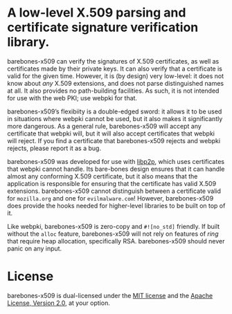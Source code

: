 # A low-level X.509 parsing and certificate signature verification library.

barebones-x509 can verify the signatures of X.509 certificates, as well as certificates made by
their private keys.  It can also verify that a certificate is valid for the given time.
However, it is (by design) very low-level: it does not know about *any* X.509 extensions, and
does not parse distinguished names at all.  It also provides no path-building facilities.  As
such, it is not intended for use with the web PKI; use webpki for that.

barebones-x509’s flexibiity is a double-edged sword: it allows it to be used in situations
where webpki cannot be used, but it also makes it significantly more dangerous.  As a general
rule, barebones-x509 will accept any certificate that webpki will, but it will also accept
certificates that webpki will reject.  If you find a certificate that barebones-x509 rejects
and webpki rejects, please report it as a bug.

barebones-x509 was developed for use with
[libp2p](https://github.com/libp2p), which uses certificates that webpki
cannot handle.  Its bare-bones design ensures that it can handle almost any conforming X.509
certificate, but it also means that the application is responsible for ensuring that the
certificate has valid X.509 extensions.  barebones-x509 cannot distinguish between a
certificate valid for `mozilla.org` and one for `evilmalware.com`!  However, barebones-x509
does provide the hooks needed for higher-level libraries to be built on top of it.

Like webpki, barebones-x509 is zero-copy and `#![no_std]` friendly.  If built without the
`alloc` feature, barebones-x509 will not rely on features of *ring* that require heap
allocation, specifically RSA.  barebones-x509 should never panic on any input.
 
# License

barebones-x509 is dual-licensed under the [MIT license](LICENSE-MIT) and the
[Apache License, Version 2.0](LICENSE-APACHE), at your option.
